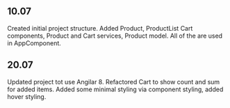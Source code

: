 ## 10.07

Created initial project structure.
Added Product, ProductList Cart components, Product and Cart services, Product model. All of the are used in AppComponent.

## 20.07

Updated project tot use Angilar 8.
Refactored Cart to show count and sum for added items. Added some minimal styling via component styling, added hover styling.


